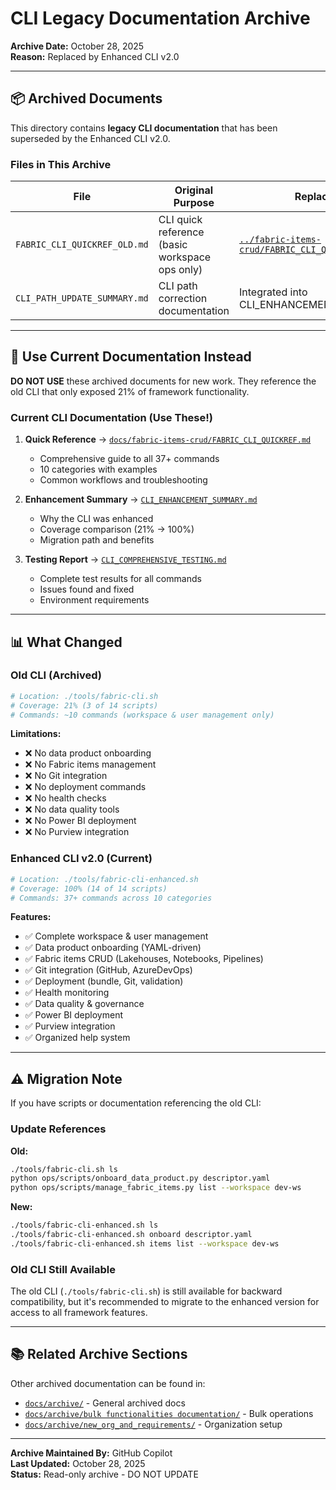 # CLI Legacy Documentation Archive

**Archive Date:** October 28, 2025  
**Reason:** Replaced by Enhanced CLI v2.0

---

## 📦 Archived Documents

This directory contains **legacy CLI documentation** that has been superseded by the Enhanced CLI v2.0.

### Files in This Archive

| File | Original Purpose | Replaced By |
|------|------------------|-------------|
| `FABRIC_CLI_QUICKREF_OLD.md` | CLI quick reference (basic workspace ops only) | [`../fabric-items-crud/FABRIC_CLI_QUICKREF.md`](../fabric-items-crud/FABRIC_CLI_QUICKREF.md) |
| `CLI_PATH_UPDATE_SUMMARY.md` | CLI path correction documentation | Integrated into CLI_ENHANCEMENT_SUMMARY.md |

---

## 🚀 Use Current Documentation Instead

**DO NOT USE** these archived documents for new work. They reference the old CLI that only exposed 21% of framework functionality.

### Current CLI Documentation (Use These!)

1. **Quick Reference** → [`docs/fabric-items-crud/FABRIC_CLI_QUICKREF.md`](../fabric-items-crud/FABRIC_CLI_QUICKREF.md)
   - Comprehensive guide to all 37+ commands
   - 10 categories with examples
   - Common workflows and troubleshooting

2. **Enhancement Summary** → [`CLI_ENHANCEMENT_SUMMARY.md`](../../CLI_ENHANCEMENT_SUMMARY.md)
   - Why the CLI was enhanced
   - Coverage comparison (21% → 100%)
   - Migration path and benefits

3. **Testing Report** → [`CLI_COMPREHENSIVE_TESTING.md`](../../CLI_COMPREHENSIVE_TESTING.md)
   - Complete test results for all commands
   - Issues found and fixed
   - Environment requirements

---

## 📊 What Changed

### Old CLI (Archived)
```bash
# Location: ./tools/fabric-cli.sh
# Coverage: 21% (3 of 14 scripts)
# Commands: ~10 commands (workspace & user management only)
```

**Limitations:**
- ❌ No data product onboarding
- ❌ No Fabric items management
- ❌ No Git integration
- ❌ No deployment commands
- ❌ No health checks
- ❌ No data quality tools
- ❌ No Power BI deployment
- ❌ No Purview integration

### Enhanced CLI v2.0 (Current)
```bash
# Location: ./tools/fabric-cli-enhanced.sh
# Coverage: 100% (14 of 14 scripts)
# Commands: 37+ commands across 10 categories
```

**Features:**
- ✅ Complete workspace & user management
- ✅ Data product onboarding (YAML-driven)
- ✅ Fabric items CRUD (Lakehouses, Notebooks, Pipelines)
- ✅ Git integration (GitHub, AzureDevOps)
- ✅ Deployment (bundle, Git, validation)
- ✅ Health monitoring
- ✅ Data quality & governance
- ✅ Power BI deployment
- ✅ Purview integration
- ✅ Organized help system

---

## ⚠️ Migration Note

If you have scripts or documentation referencing the old CLI:

### Update References

**Old:**
```bash
./tools/fabric-cli.sh ls
python ops/scripts/onboard_data_product.py descriptor.yaml
python ops/scripts/manage_fabric_items.py list --workspace dev-ws
```

**New:**
```bash
./tools/fabric-cli-enhanced.sh ls
./tools/fabric-cli-enhanced.sh onboard descriptor.yaml
./tools/fabric-cli-enhanced.sh items list --workspace dev-ws
```

### Old CLI Still Available

The old CLI (`./tools/fabric-cli.sh`) is still available for backward compatibility, but it's recommended to migrate to the enhanced version for access to all framework features.

---

## 📚 Related Archive Sections

Other archived documentation can be found in:
- [`docs/archive/`](../) - General archived docs
- [`docs/archive/bulk functionalities documentation/`](../bulk%20functionalities%20documentation/) - Bulk operations
- [`docs/archive/new_org_and_requirements/`](../new_org_and_requirements/) - Organization setup

---

**Archive Maintained By:** GitHub Copilot  
**Last Updated:** October 28, 2025  
**Status:** Read-only archive - DO NOT UPDATE
